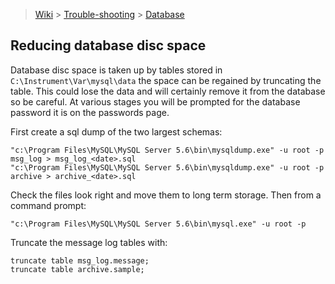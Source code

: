 > [Wiki](Home) > [Trouble-shooting](trouble-shooting-pages) > [Database](Database-Troubleshooting)

## Reducing database disc space

Database disc space is taken up by tables stored in `C:\Instrument\Var\mysql\data` the space can be regained by truncating the table. This could lose the data and will certainly remove it from the database so be careful. At various stages you will be prompted for the database password it is on the passwords page.

First create a sql dump of the two largest schemas:

    "c:\Program Files\MySQL\MySQL Server 5.6\bin\mysqldump.exe" -u root -p msg_log > msg_log_<date>.sql
    "c:\Program Files\MySQL\MySQL Server 5.6\bin\mysqldump.exe" -u root -p archive > archive_<date>.sql

Check the files look right and move them to long term storage. Then from a command prompt:

    "c:\Program Files\MySQL\MySQL Server 5.6\bin\mysql.exe" -u root -p

Truncate the message log tables with: 

    truncate table msg_log.message;
    truncate table archive.sample;

